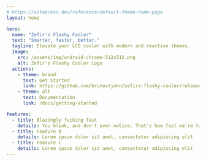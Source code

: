 ```yaml
---
# https://vitepress.dev/reference/default-theme-home-page
layout: home

hero:
  name: "Zefir's Flashy Cooler"
  text: "Smarter, faster, better."
  tagline: Elevate your LCD cooler with modern and reactive themes.
  image:
    src: /assets/img/android-chrome-512x512.png
    alt: Zefir's Flashy Cooler Logo
  actions:
    - theme: brand
      text: Get Started
      link: https://github.com/brunostjohn/zefirs-flashy-cooler/releases/latest
    - theme: alt
      text: Documentation
      link: /docs/getting-started

features:
  - title: Blazingly fucking fast
    details: You blink, and don't even notice. That's how fast we're talking.
  - title: Feature B
    details: Lorem ipsum dolor sit amet, consectetur adipiscing elit
  - title: Feature C
    details: Lorem ipsum dolor sit amet, consectetur adipiscing elit
---
```

